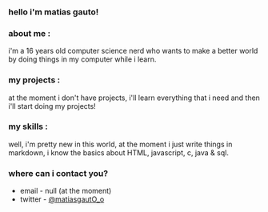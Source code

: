 ### hello i'm matias gauto!
### about me : 
i'm a 16 years old computer science nerd who wants to make a better world by doing things in my computer while i learn. 

### my projects : 
at the moment i don't have projects, i'll learn everything that i need and then i'll start doing my projects!

### my skills : 
well, i'm pretty new in this world, at the moment i just write things in markdown, i know the basics about HTML, javascript, c, java & sql. 

### where can i contact you? 
- email - null (at the moment)
- twitter - [@matiasgautO_o](https://twitter.com/matiasgautO_o)